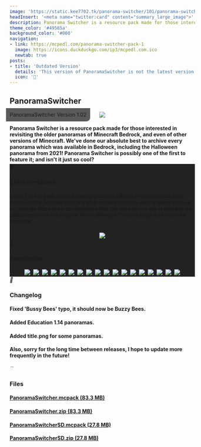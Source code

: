 ```yaml
---
image: 'https://static.kee7702.tk/panorama-switcher/101/panorama-switcher_1.png'
headInsert: '<meta name="twitter:card" content="summary_large_image">'
description: Panorama Switcher is a resource pack made for those interested in revisiting the older panoramas of Minecraft Bedrock, and even of other versions of Minecraft. We've done our absolute best to archive every panorama which was available in Bedrock, including the Halloween panorama from 2021! Panorama Switcher is possibly one of the first to feature it; and isn't it just so cool?
theme_color: '#49565a'
background_color: '#000'
navigation:
- link: https://mcpedl.com/panorama-switcher-pack-1
  image: https://icons.duckduckgo.com/ip3/mcpedl.com.ico
  newtab: true
posts:
- title: 'Outdated Version'
  details: 'This version of PanoramaSwitcher is not the latest version. Using a newer version is recommended!'
  icon: ''
---
```

## PanoramaSwitcher
<div style="text-align:center"><p style="position:absolute;margin:-10px;border-radius:0 0 10px 0;padding: 10px;background:#333c;line-height:16px">PanoramaSwitcher Version 1.02</p><img src="https://static.kee7702.tk/panorama-switcher/101/panorama-switcher_1.png"></div><h4 style="margin-bottom:4px">Panorama Switcher is a resource pack made for those interested in revisiting the older panoramas of Minecraft Bedrock, and even of other versions of Minecraft. We've done our absolute best to archive every panorama which was available in Bedrock, including the Halloween panorama from 2021! Panorama Switcher is possibly one of the first to feature it; and isn't it just so cool?</h4><div class="changelog-container" style="background:#222"><div><i class="material-icons"></i><h3 id="extra-functions">Extra Functions</h3><i class="material-icons"></i></div><div style="display:inherit"><h4>Since I'm not even close to being finished with all of the planned extra functionality, for now here's a little sneak peak into what's being worked on, though there is no confirmation that the old servers tab is going to be able to return in it's original form; although I'll try to keep it as close as possible.</h4><div style="text-align:center"><img src="https://static.kee7702.tk/panorama-switcher/101/panorama-switcher_2.png" style="max-height:192px;width:auto;max-width:100%;margin:4px"></div></div></div><div class="changelog-container closeable" style="background:#222"><div><i class="material-icons"></i><h3 id="panoramas">Panoramas</h3><i class="material-icons"></i></div><div style="display:inherit"><div style="text-align:center"><img src="https://static.kee7702.tk/panorama-switcher/101/panorama-switcher_3.png" style="max-height:192px;width:auto;max-width:100%;margin:4px"><img src="https://static.kee7702.tk/panorama-switcher/101/panorama-switcher_4.png" style="max-height:192px;width:auto;max-width:100%;margin:4px"><img src="https://static.kee7702.tk/panorama-switcher/101/panorama-switcher_5.png" style="max-height:192px;width:auto;max-width:100%;margin:4px"><img src="https://static.kee7702.tk/panorama-switcher/102/panorama-switcher_1.png" style="max-height:192px;width:auto;max-width:100%;margin:4px"><img src="https://static.kee7702.tk/panorama-switcher/102/panorama-switcher_2.png" style="max-height:192px;width:auto;max-width:100%;margin:4px"><img src="https://static.kee7702.tk/panorama-switcher/102/panorama-switcher_3.png" style="max-height:192px;width:auto;max-width:100%;margin:4px"><img src="https://static.kee7702.tk/panorama-switcher/101/panorama-switcher_6.png" style="max-height:192px;width:auto;max-width:100%;margin:4px"><img src="https://static.kee7702.tk/panorama-switcher/101/panorama-switcher_7.png" style="max-height:192px;width:auto;max-width:100%;margin:4px"><img src="https://static.kee7702.tk/panorama-switcher/101/panorama-switcher_8.png" style="max-height:192px;width:auto;max-width:100%;margin:4px"><img src="https://static.kee7702.tk/panorama-switcher/101/panorama-switcher_9.png" style="max-height:192px;width:auto;max-width:100%;margin:4px"><img src="https://static.kee7702.tk/panorama-switcher/101/panorama-switcher_10.png" style="max-height:192px;width:auto;max-width:100%;margin:4px"><img src="https://static.kee7702.tk/panorama-switcher/101/panorama-switcher_11.png" style="max-height:192px;width:auto;max-width:100%;margin:4px"><img src="https://static.kee7702.tk/panorama-switcher/101/panorama-switcher_12.png" style="max-height:192px;width:auto;max-width:100%;margin:4px"><img src="https://static.kee7702.tk/panorama-switcher/101/panorama-switcher_13.png" style="max-height:192px;width:auto;max-width:100%;margin:4px"><img src="https://static.kee7702.tk/panorama-switcher/101/panorama-switcher_14.png" style="max-height:192px;width:auto;max-width:100%;margin:4px"><img src="https://static.kee7702.tk/panorama-switcher/101/panorama-switcher_15.png" style="max-height:192px;width:auto;max-width:100%;margin:4px"><img src="https://static.kee7702.tk/panorama-switcher/101/panorama-switcher_16.png" style="max-height:192px;width:auto;max-width:100%;margin:4px"><img src="https://static.kee7702.tk/panorama-switcher/101/panorama-switcher_17.png" style="max-height:192px;width:auto;max-width:100%;margin:4px"></div></div></div><div class="changelog-container"><i class="material-icons"></i><h3 id="changelog">Changelog</h3><h4>Fixed 'Bussy Bees' typo, it should now be Buzzy Bees.</h4><h4>Added Education 1.14 panoramas.</h4><h4>Added title.png for some panoramas.</h4><h4>Also, sorry for the long time between releases, I hope to update more frequently in the future!</h4></div><div class="changelog-container"><i class="material-icons"></i><h3 id="files">Files</h3><a href="https://static.kee7702.tk/panorama-switcher/102/PanoramaSwitcher.mcpack"><h4>PanoramaSwitcher.mcpack (83.3 MB)</h4></a><a href="https://static.kee7702.tk/panorama-switcher/102/PanoramaSwitcher.zip"><h4>PanoramaSwitcher.zip (83.3 MB)</h4></a><a href="https://static.kee7702.tk/panorama-switcher/102/PanoramaSwitcherSD.mcpack"><h4>PanoramaSwitcherSD.mcpack (27.8 MB)</h4></a><a href="https://static.kee7702.tk/panorama-switcher/102/PanoramaSwitcherSD.zip"><h4>PanoramaSwitcherSD.zip (27.8 MB)</h4></a></div>
